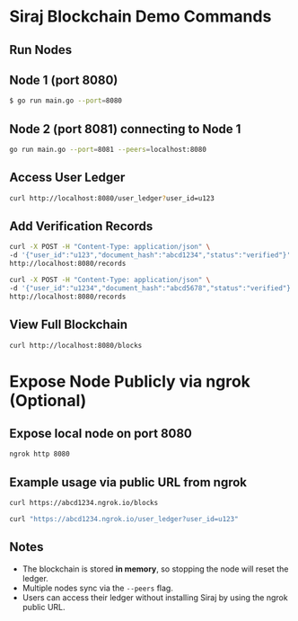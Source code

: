 # Siraj Blockchain Demo Commands

##  Run Nodes

## Node 1 (port 8080)

```bash
$ go run main.go --port=8080
```

## Node 2 (port 8081) connecting to Node 1

```bash
go run main.go --port=8081 --peers=localhost:8080 
```
## Access User Ledger

```bash
curl http://localhost:8080/user_ledger?user_id=u123
```

## Add Verification Records

```bash
curl -X POST -H "Content-Type: application/json" \
-d '{"user_id":"u123","document_hash":"abcd1234","status":"verified"}' \
http://localhost:8080/records
```
```bash
curl -X POST -H "Content-Type: application/json" \
-d '{"user_id":"u1234","document_hash":"abcd5678","status":"verified"}' \
http://localhost:8080/records
```

## View Full Blockchain

```bash
curl http://localhost:8080/blocks
```

# Expose Node Publicly via ngrok (Optional)

## Expose local node on port 8080

```bash
ngrok http 8080
```

## Example usage via public URL from ngrok

```bash
curl https://abcd1234.ngrok.io/blocks
```

```bash
curl "https://abcd1234.ngrok.io/user_ledger?user_id=u123"
```

## Notes

- The blockchain is stored **in memory**, so stopping the node will reset the ledger.
- Multiple nodes sync via the `--peers` flag.
- Users can access their ledger without installing Siraj by using the ngrok public URL.


